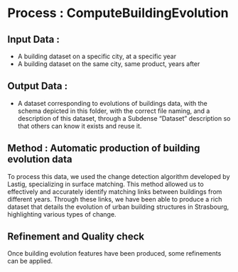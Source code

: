 # Process : ComputeBuildingEvolution 

## Input Data :
*	A building dataset on a specific city, at a specific year
*	A building dataset on the same city, same product, years after 

## Output Data : 
*	A dataset corresponding to evolutions of buildings data, with the schema depicted in this folder, with the correct file naming, and a description of this dataset, through a Subdense “Dataset” description so that others can know it exists and reuse it.

## Method : Automatic production of building evolution data
To process this data, we used the change detection algorithm developed by Lastig, specializing in surface matching. This method allowed us to effectively and accurately identify matching links between buildings from different years. Through these links, we have been able to produce a rich dataset that details the evolution of urban building structures in Strasbourg, highlighting various types of change.
## Refinement and Quality check 
Once building evolution features have been produced, some refinements can be applied.  
